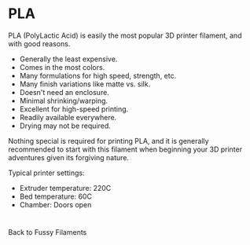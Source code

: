 # PLA
PLA (PolyLactic Acid) is easily the most popular 3D printer filament, and with good reasons.
- Generally the least expensive.
- Comes in the most colors.
- Many formulations for high speed, strength, etc.
- Many finish variations like matte vs. silk.
- Doesn't need an enclosure.
- Minimal shrinking/warping.
- Excellent for high-speed printing.
- Readily available everywhere.
- Drying may not be required.

Nothing special is required for printing PLA, and it is generally recommended to start with this filament when beginning your 3D printer adventures given its forgiving nature.

Typical printer settings:
- Extruder temperature: 220C
- Bed temperature: 60C
- Chamber: Doors open

#
Back to Fussy Filaments
